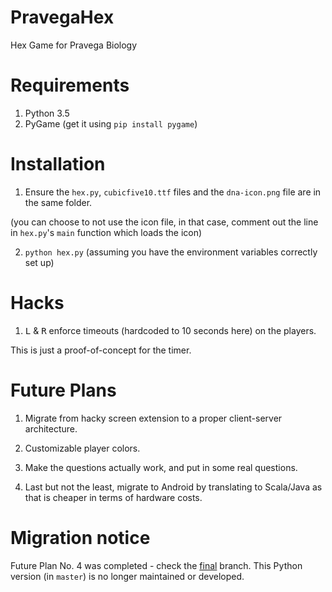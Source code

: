 # PravegaHex
Hex Game for Pravega Biology

# Requirements

1. Python 3.5
2. PyGame (get it using `pip install pygame`)

# Installation

1. Ensure the `hex.py`, `cubicfive10.ttf` files and the `dna-icon.png` file are in the same folder.
 
 (you can choose to not use the icon file, in that case, comment out the line in `hex.py`'s `main` function which loads the icon)
 
2. `python hex.py` (assuming you have the environment variables correctly set up)

# Hacks

1. <kbd>L</kbd> & <kbd>R</kbd> enforce timeouts (hardcoded to 10 seconds here) on the players.
 
 This is just a proof-of-concept for the timer.
 
# Future Plans
 
 1. Migrate from hacky screen extension to a proper client-server architecture.
 
 2. Customizable player colors.
 
 3. Make the questions actually work, and put in some real questions.
 
 4. Last but not the least, migrate to Android by translating to Scala/Java as that is cheaper in terms of hardware costs.
 
 # Migration notice
 Future Plan No. 4 was completed - check the [final](https://github.com/tamchow/PravegaHex/tree/final) branch.
 This Python version (in `master`) is no longer maintained or developed.
